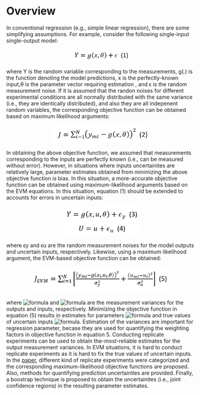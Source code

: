 # Overview

In conventional regression (e.g., simple linear regression), there are some simplifying assumptions. For example, consider the following single-input single-output model:
   
 <p align="center"><img src="https://github.com/kaveh7293/EVM-based-Regression/blob/main/Screenshot%202022-07-08%20144535.png" width="150"></p>
 where Y is the random variable corresponding to the measurements, g(.) is the function denoting the model predictions, x is the perfectly-known input,θ is the parameter vector requiring estimation , and ϵ is the random measurement noise. If it is assumed that the randon noises for different experimental conditions are all normally distributed with the same variance (i.e., they are identically distributed), and also they are all indepenent random variables, the corresponding objective function can be obtained based on maximum likelihood arguments:
 
 <p align="center"><img src="https://github.com/kaveh7293/EVM-based-Regression/blob/main/Screenshot%202022-06-26%20143650.png" width="250"></p>
In obtaining the above objective function, we assumed that measurements corresponding to the inputs are perfectly known (i.e., can be measured without error). However, in situations where inputs uncertainites are relatively large, parameter estimates obtained from minimizing the above objective function is bias. In this situation, a more-accurate objective function can be obtained using maximum-likelihood arguments based on the EVM equations. In this situation, equation (1) should be extended to accounts for errors in uncertain inputs:

<p align="center"><img src="https://github.com/kaveh7293/EVM-based-Regression/blob/main/Screenshot%202022-07-08%20144957.png"  width="200"></p>
                                                                     
where ϵy and ϵu are the random measurement noises for the model outputs and uncertain inputs, respectively. Likewise, using a maximum likelihood argument, the EVM-based objective function can be obtained:

<p align="center"><img src="https://github.com/kaveh7293/EVM-based-Regression/blob/main/Screenshot%202022-07-08%20142541.png"  width="360"></p>

where ![formula](https://render.githubusercontent.com/render/math?math=\sigma_y^2) and ![formula](https://render.githubusercontent.com/render/math?math=\sigma_u^2) are the measurement variances for the outputs and inputs, respectively. Minimizing the objective function in equation (5) results in estimates for parameters ![formula](https://render.githubusercontent.com/render/math?math=\theta) and true values of uncertain inputs ![formula](https://render.githubusercontent.com/render/math?math=u_i). Estimation of the variances are important for regression parameter, becase they are used for quantifying the weighting factors in objective function in equation 5. Conducting replicate experiments can be used to obtain the-most-reliable estimates for the output measurement variances. In EVM situations, it is hard to conduct replicate experiments as it is hard to fix the true values of uncertain inputs. In the [paper](https://aiche.onlinelibrary.wiley.com/doi/full/10.1002/aic.17735), different kind of replicate experiments were categorized and the corresponding maximum-likelihood objective functions are proposed. Also, methods for quantifying prediction uncertainties are provided. Finally, a boostrap technique is proposed to obtain the uncertainites  (i.e., joint confidence regions) in the resulting parameter estimates.
 
